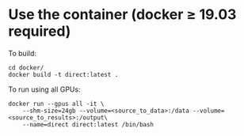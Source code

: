 # Use the container (docker ≥ 19.03 required)

To build:
```shell
cd docker/
docker build -t direct:latest .
```

To run using all GPUs:
```shell
docker run --gpus all -it \
	--shm-size=24gb --volume=<source_to_data>:/data --volume=<source_to_results>:/output\
	--name=direct direct:latest /bin/bash
```
